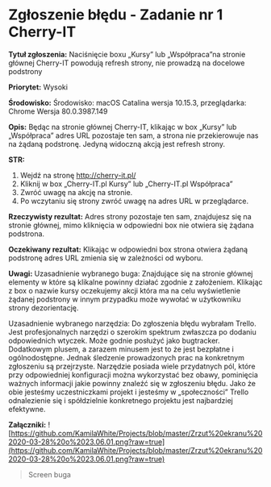 # Zgłoszenie błędu - Zadanie nr 1 Cherry-IT
 
**Tytuł zgłoszenia:** Naciśnięcie boxu „Kursy” lub „Współpraca”na stronie głównej Cherry-IT powodują refresh strony, nie prowadzą na docelowe podstrony

**Priorytet:** Wysoki

**Środowisko:** Środowisko: macOS Catalina wersja 10.15.3, przeglądarka: Chrome Wersja 80.0.3987.149

**Opis:**
Będąc na stronie głównej Cherry-IT, klikając w box „Kursy” lub „Współpraca” adres URL pozostaje ten sam, a strona nie przekierowuje nas na żądaną podstronę. Jedyną widoczną akcją jest refresh strony.

**STR:**
1. Wejdź na stronę http://cherry-it.pl/
2. Kliknij w box „Cherry-IT.pl Kursy” lub „Cherry-IT.pl Współpraca”
3. Zwróć uwagę na akcję na stronie. 
4. Po wczytaniu się strony zwróć uwagę na adres URL w przeglądarce.

**Rzeczywisty rezultat:**
Adres strony pozostaje ten sam, znajdujesz się na stronie głównej, mimo kliknięcia w odpowiedni box nie otwiera się żądana podstrona.

**Oczekiwany rezultat:**
Klikając w odpowiedni box strona otwiera żądaną podstronę adres URL zmienia się w zależności od wyboru. 

**Uwagi:**
Uzasadnienie wybranego buga: Znajdujące się na stronie głównej elementy w które są klikalne powinny działać zgodnie z założeniem. Klikając z box o nazwie kursy oczekujemy akcji która ma na celu wyświetlenie żądanej podstrony w innym przypadku może wywołać w użytkowniku strony dezorientację. 

Uzasadnienie wybranego narzędzia: Do zgłoszenia błędu wybrałam Trello. Jest profesjonalnych narzędzi o szerokim spektrum zwłaszcza po dodaniu odpowiednich wtyczek. Może godnie posłużyć jako bugtracker. Dodatkowym plusem, a zarazem minusem jest to że jest bezpłatne i ogólnodostępne. Jednak śledzenie prowadzonych prac na konkretnym zgłoszeniu są przejrzyste. Narzędzie posiada wiele przydatnych pól, które przy odpowiedniej konfiguracji można wykorzystać bez obawy, pominięcia ważnych informacji jakie powinny znaleźć się w zgłoszeniu błędu. Jako że obie jesteśmy uczestniczkami projekt i jesteśmy w „społeczności” Trello odnalezienie się i spółdzielnie konkretnego projektu jest najbardziej efektywne.

**Załączniki:**
![https://github.com/KamilaWhite/Projects/blob/master/Zrzut%20ekranu%202020-03-28%20o%2023.06.01.png?raw=true](https://github.com/KamilaWhite/Projects/blob/master/Zrzut%20ekranu%202020-03-28%20o%2023.06.01.png?raw=true)
> Screen buga
